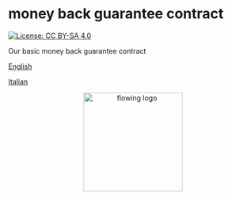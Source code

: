 # money back guarantee contract

[![License: CC BY-SA 4.0](https://img.shields.io/badge/License-CC%20BY--SA%204.0-lightgrey.svg)](https://creativecommons.org/licenses/by-sa/4.0/)


Our basic money back guarantee contract

[English](https://github.com/ideatosrl/money-back-guarantee-contract/blob/master/contract-en.md)

[Italian](https://github.com/ideatosrl/money-back-guarantee-contract/blob/master/contract-it.md)

<p align="center">
    <img width="200" alt="flowing logo"  src="https://files-dp4m2qbhc.now.sh/">
</p>
